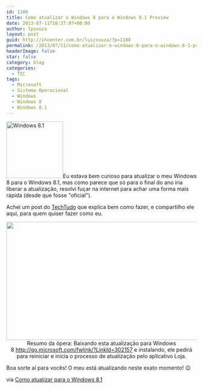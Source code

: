 ```yaml
---
id: 1188
title: Como atualizar o Windows 8 para o Windows 8.1 Preview
date: 2013-07-11T18:37:07+00:00
author: lpsouza
layout: post
guid: http://ihcenter.com.br/luizsouza/?p=1188
permalink: /2013/07/11/como-atualizar-o-windows-8-para-o-windows-8-1-preview/
headerImage: false
star: false
category: blog
categories:
  - TIC
tags:
  - Microsoft
  - Sistema Operacional
  - Windows
  - Windows 8
  - Windows 8.1
---
```

[<img class="alignleft size-thumbnail wp-image-1189" alt="Windows 8.1" src="wp-content/upload/2013/07/windows-8_1-150x150.jpg" width="150" height="150" />](wp-content/upload/2013/07/windows-8_1.jpg)Eu estava bem curioso para atualizar o meu Windows 8 para o Windows 8.1, mas como parece que só para o final do ano iria liberar a atualização, resolvi fuçar na internet para achar uma forma mais rápida (desde que fosse "oficial").

Achei um post do <a href="http://www.techtudo.com.br/" target="_blank">TechTudo</a> que explica bem como fazer, e compartilho ele aqui, para quem quiser fazer como eu.<!--more-->

<p style="text-align: center;">
  <img class="aligncenter" alt="" src="http://s.glbimg.com/po/tt/f/original/2013/06/27/captura-de-tela-2013-06-26-as-181110_.png" width="620" height="313" />Resumo da ópera: Baixando esta atualização para Windows 8 <a href="http://go.microsoft.com/fwlink/?LinkId=302157">http://go.microsoft.com/fwlink/?LinkId=302157</a> e instalando, ele pedirá para reiniciar e inicia o processo de atualização pelo aplicativo Loja.
</p>

Boa sorte aí para vocês! O meu está atualizando neste exato momento! 😉

via <a href="http://www.techtudo.com.br/dicas-e-tutoriais/noticia/2013/06/como-atualizar-para-o-windows-81.html" target="_blank">Como atualizar para o Windows 8.1</a>